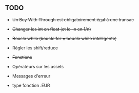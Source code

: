 ## TODO
- ~~Un Buy With Through est obligatoirement égal à une transac~~

- ~~Changer les int en float (et le -n en 1/n)~~

- ~~Boucle while (boucle for = boucle while intelligente)~~

- Régler les shift/reduce

- ~~Fonctions~~

- Opérateurs sur les assets

- Messages d'erreur 
 
- type fonction .EUR
